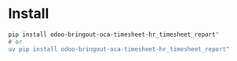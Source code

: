 # Install

```bash
pip install odoo-bringout-oca-timesheet-hr_timesheet_report"
# or
uv pip install odoo-bringout-oca-timesheet-hr_timesheet_report"
```
